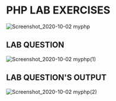 # PHP LAB EXERCISES
![Screenshot_2020-10-02 myphp](https://user-images.githubusercontent.com/53976134/94855316-f1c1cb80-044b-11eb-8ab1-a6708c698082.png)

## LAB QUESTION
![Screenshot_2020-10-02 myphp(1)](https://user-images.githubusercontent.com/53976134/94855340-fab29d00-044b-11eb-9a59-a440c321a990.png)

## LAB QUESTION'S OUTPUT
![Screenshot_2020-10-02 myphp(2)](https://user-images.githubusercontent.com/53976134/94855362-04d49b80-044c-11eb-868a-e8776a8da7cb.png)




